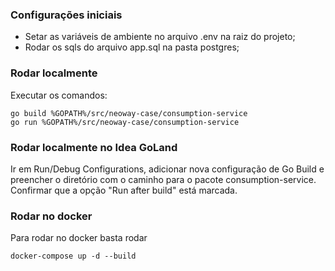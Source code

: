 ### Configurações iniciais ###

- Setar as variáveis de ambiente no arquivo .env na raiz do projeto;
- Rodar os sqls do arquivo app.sql na pasta postgres;

### Rodar localmente ###

Executar os comandos:
```
go build %GOPATH%/src/neoway-case/consumption-service
go run %GOPATH%/src/neoway-case/consumption-service

```

### Rodar localmente no Idea GoLand ###

Ir em Run/Debug Configurations, adicionar nova configuração de Go Build e preencher o diretório com o caminho para o pacote consumption-service.
Confirmar que a opção "Run after build" está marcada.
    
### Rodar no docker ###

Para rodar no docker basta rodar 
```
docker-compose up -d --build
```




